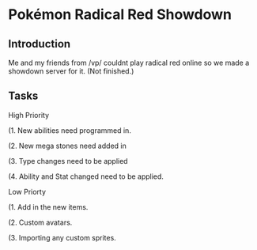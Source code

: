 Pokémon Radical Red Showdown
========================================================================

Introduction
------------------------------------------------------------------------
Me and my friends from /vp/ couldnt play radical red online so we made a showdown server for it. (Not finished.)


Tasks
------------------------------------------------------------------------
High Priority

(1. New abilities need programmed in.

(2. New mega stones need added in

(3. Type changes need to be applied

(4. Ability and Stat changed need to be applied.


Low Priorty

(1. Add in the new items.

(2. Custom avatars.

(3. Importing any custom sprites.
